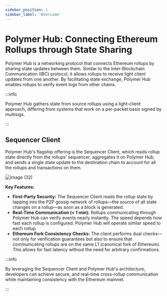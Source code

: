 ```yaml
---
sidebar_position: 1
sidebar_label: 'Overview'
---
```


# Polymer Hub: Connecting Ethereum Rollups through State Sharing

Polymer Hub is a networking protocol that connects Ethereum rollups by sharing state updates between them. Similar to the Inter-Blockchain Communication (IBC) protocol, it allows rollups to receive light client updates from one another. By facilitating state exchange, Polymer Hub enables rollups to verify event logs from other chains.

:::info

Polymer Hub gathers state from source rollups using a light-client approach, differing from systems that work on a per-packet basis signed by multisigs.

:::

## Sequencer Client

Polymer Hub's flagship offering is the Sequencer Client, which reads rollup state directly from the rollups’ sequencer, aggregates it on Polymer Hub, and sends a single state update to the destination chain to account for all the rollups and transactions on them.

![image (32)](https://github.com/user-attachments/assets/16272602-3926-4d53-a9ca-93cf4b9d1072)

**Key Features:**

- **First-Party Security:** The Sequencer Client reads the rollup state by tapping into the P2P gossip network of rollups—the source of all state changes on a rollup—as soon as a block is generated.
- **Real-Time Communication (< 1 min):** Rollups communicating through Polymer Hub can verify events nearly instantly. The speed depends how fast each rollup is configured. Polymer Hub will operate similar speed to each rollup.
- **Ethereum Fork Consistency Checks:** The client performs dual checks—not only for verification guarantees but also to ensure that communicating rollups are on the same L1 (canonical fork of Ethereum). This allows for fast latency without the need for arbitrary confirmations.

:::info

By leveraging the Sequencer Client and Polymer Hub's architecture, developers can achieve secure, and real-time cross-rollup communication while maintaining consistency with the Ethereum mainnet.

:::

